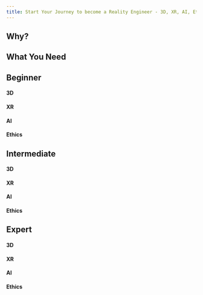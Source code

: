 ```yaml
---
title: Start Your Journey to become a Reality Engineer - 3D, XR, AI, Ethics
---
```


## Why?

## What You Need

## Beginner

#### 3D
#### XR
#### AI
#### Ethics

## Intermediate

#### 3D
#### XR
#### AI
#### Ethics

## Expert

#### 3D
#### XR
#### AI
#### Ethics

